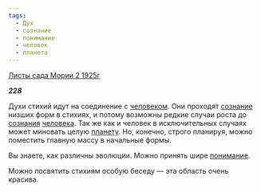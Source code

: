 ```yaml
---
tags:
  - Дух
  - сознание
  - понимание
  - человек
  - планета
---
```

[Листы сада Мории 2 1925г](https://127.0.0.1:4002/agni/1925)

___228___

Духи стихий идут на соединение с [человеком](../../../tags/#человек). Они проходят [сознание](../../../tags/#сознание) низших форм в стихиях, и потому возможны редкие случаи роста до [сознания](../../../tags/#сознание) [человека](../../../tags/#человек). Так же как и человек в исключительных случаях может миновать целую [планету](../../../tags/#планета). Но, конечно, строго планируя, можно поместить главную массу в начальные формы.   

Вы знаете, как различны эволюции. Можно принять шире [понимание](../../../tags/#понимание).   

Можно посвятить стихиям особую беседу — эта область очень красива.   

